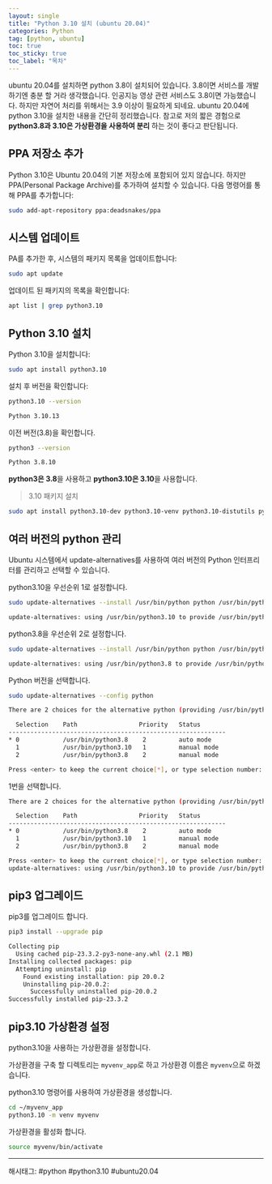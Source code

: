 ```yaml
---
layout: single
title: "Python 3.10 설치 (ubuntu 20.04)"
categories: Python
tag: [python, ubuntu]
toc: true
toc_sticky: true
toc_label: "목차"
---
```

ubuntu 20.04를 설치하면 python 3.8이 설치되어 있습니다. 3.8이면 서비스를 개발하기엔 충분 할 거라 생각했습니다. 인공지능 영상 관련 서비스도 3.8이면 가능했습니다. 하지만 자연어 처리를 위해서는 3.9 이상이 필요하게 되네요. ubuntu 20.04에 python 3.10을 설치한 내용을 간단히 정리했습니다. 참고로 저의 짧은 경험으로 **python3.8과 3.10은 가상환경을 사용하여 분리** 하는 것이 좋다고 판단됩니다.

## PPA 저장소 추가

Python 3.10은 Ubuntu 20.04의 기본 저장소에 포함되어 있지 않습니다. 하지만 PPA(Personal Package Archive)를 추가하여 설치할 수 있습니다. 다음 명령어를 통해 PPA를 추가합니다:

```bash
sudo add-apt-repository ppa:deadsnakes/ppa
```

## 시스템 업데이트

PA를 추가한 후, 시스템의 패키지 목록을 업데이트합니다:

```bash
sudo apt update
```

업데이트 된 패키지의 목록을 확인합니다:

```bash
apt list | grep python3.10
```

## Python 3.10 설치

Python 3.10을 설치합니다:

```bash
sudo apt install python3.10
```

설치 후 버전을 확인합니다:

```bash
python3.10 --version
```

```bash
Python 3.10.13
```

이전 버전(3.8)을 확인합니다.

```bash
python3 --version
```

```bash
Python 3.8.10
```

**python3은 3.8**을 사용하고 **python3.10은 3.10**을 사용합니다.

> 3.10 패키지 설치

```bash
sudo apt install python3.10-dev python3.10-venv python3.10-distutils python3.10-lib2to3 python3.10-gdbm python3.10-tk
```

## 여러 버전의 python 관리

Ubuntu 시스템에서 update-alternatives를 사용하여 여러 버전의 Python 인터프리터를 관리하고 선택할 수 있습니다.

python3.10을 우선순위 1로 설정합니다.

```bash
sudo update-alternatives --install /usr/bin/python python /usr/bin/python3.10 1
```

```bash
update-alternatives: using /usr/bin/python3.10 to provide /usr/bin/python (python) in auto mode
```

python3.8을 우선순위 2로 설정합니다.

```bash
sudo update-alternatives --install /usr/bin/python python /usr/bin/python3.8 2
```

```bash
update-alternatives: using /usr/bin/python3.8 to provide /usr/bin/python (python) in auto mode
```

Python 버전을 선택합니다.

```bash
sudo update-alternatives --config python
```

```bash
There are 2 choices for the alternative python (providing /usr/bin/python).

  Selection    Path                 Priority   Status
------------------------------------------------------------
* 0            /usr/bin/python3.8    2         auto mode
  1            /usr/bin/python3.10   1         manual mode
  2            /usr/bin/python3.8    2         manual mode

Press <enter> to keep the current choice[*], or type selection number: 
```

1번을 선택합니다.

```bash
There are 2 choices for the alternative python (providing /usr/bin/python).

  Selection    Path                 Priority   Status
------------------------------------------------------------
* 0            /usr/bin/python3.8    2         auto mode
  1            /usr/bin/python3.10   1         manual mode
  2            /usr/bin/python3.8    2         manual mode

Press <enter> to keep the current choice[*], or type selection number: 1
update-alternatives: using /usr/bin/python3.10 to provide /usr/bin/python (python) in manual mode
```

## pip3 업그레이드

pip3를 업그레이드 합니다.

```bash
pip3 install --upgrade pip
```

```bash
Collecting pip
  Using cached pip-23.3.2-py3-none-any.whl (2.1 MB)
Installing collected packages: pip
  Attempting uninstall: pip
    Found existing installation: pip 20.0.2
    Uninstalling pip-20.0.2:
      Successfully uninstalled pip-20.0.2
Successfully installed pip-23.3.2
```

## pip3.10 가상환경 설정

python3.10을 사용하는 가상환경을 설정합니다.

가상환경을 구축 할 디렉토리는 `myvenv_app`로 하고 가상환경 이름은 `myvenv`으로 하겠습니다.

python3.10 명령어를 사용하여 가상환경을 생성합니다.

```bash
cd ~/myvenv_app
python3.10 -m venv myvenv
```

가상환경을 활성화 합니다.

```bash
source myvenv/bin/activate
```

---

해시태그: #python #python3.10 #ubuntu20.04
